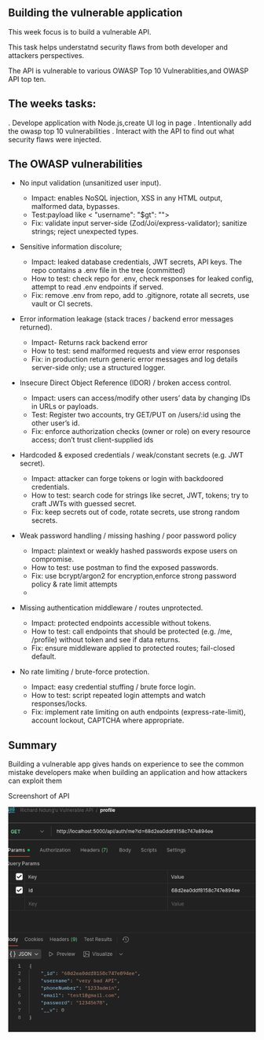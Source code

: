 ## Building the vulnerable application

This week focus is to build a vulnerable API.

This task helps understatnd security flaws from both developer and attackers perspectives.

The API is vulnerable to various OWASP Top 10 Vulnerablities,and OWASP API top ten.


## The weeks tasks:

. Develope application with Node.js,create UI log in page
. Intentionally add the owasp top 10 vulnerabilities
. Interact with the API to find  out what security flaws were injected.

## The OWASP vulnerabilities

- No input validation (unsanitized user input).
  - Impact: enables NoSQL injection, XSS in any HTML output, malformed data, bypasses.
  - Test:payload like    < "username": "$gt": "">
  - Fix: validate input server-side (Zod/Joi/express-validator); sanitize strings; reject unexpected types.

- Sensitive information discolure;
  - Impact: leaked database credentials, JWT secrets, API keys. The repo contains a .env file in the tree (committed)
  - How to test: check repo for .env, check responses for leaked config, attempt to read .env endpoints if served.
  - Fix: remove .env from repo, add to .gitignore, rotate all secrets, use vault or CI secrets.

- Error information leakage (stack traces / backend error messages returned).
  - Impact- Returns rack backend error
  - How to test: send malformed requests and view error responses 
  - Fix: in production return generic error messages and log details server-side only; use a structured logger.

  
- Insecure Direct Object Reference (IDOR) / broken access control.
  - Impact: users can access/modify other users’ data by changing IDs in URLs or payloads.
  - Test: Register two accounts, try GET/PUT on /users/:id using the other user’s id.
  - Fix: enforce authorization checks (owner or role) on every resource access; don’t trust client-supplied ids

- Hardcoded & exposed credentials / weak/constant secrets (e.g. JWT secret).
  - Impact: attacker can forge tokens or login with backdoored credentials.
  - How to test: search code for strings like secret, JWT, tokens; try to craft JWTs with guessed secret.
  - Fix: keep secrets out of code, rotate secrets, use strong random secrets.

- Weak password handling / missing hashing / poor password policy
  - Impact: plaintext or weakly hashed passwords expose users on compromise.
  - How to test: use postman to find the exposed passwords.
  - Fix: use bcrypt/argon2 for encryption,enforce strong password policy & rate limit attempts
  - 
- Missing authentication middleware / routes unprotected.
  - Impact: protected endpoints accessible without tokens.
  - How to test: call endpoints that should be protected (e.g. /me, /profile) without token and see if data returns.
  - Fix: ensure middleware applied to protected routes; fail-closed default.

- No rate limiting / brute-force protection.
  - Impact: easy credential stuffing / brute force login.
  - How to test: script repeated login attempts and watch responses/locks.
  - Fix: implement rate limiting on auth endpoints (express-rate-limit), account lockout, CAPTCHA where appropriate.

## Summary 
Building a vulnerable app gives hands on experience to see the common mistake developers make when building an application and how attackers can exploit them

Screenshort of API

![Alt text](Images/API1.png)














